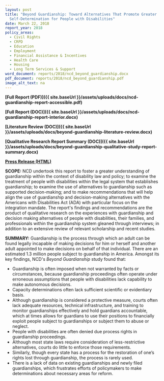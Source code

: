 ```yaml
---
layout: post
title: "Beyond Guardianship: Toward Alternatives That Promote Greater
  Self-Determination for People with Disabilities"
date: March 22, 2018
report_year: 2018
policy_areas:
  - Civil Rights
  - CRPD
  - Education
  - Employment
  - Financial Assistance & Incentives
  - Health Care
  - Housing
  - Long Term Services & Support
word_document: reports/2018/ncd_beyond_guardianship.docx
pdf_document: reports/2018/ncd_beyond_guardianship.pdf
image_alt_text: na
---
```



**[Full Report (PDF)]({{ site.baseUrl }}/assets/uploads/docs/ncd-guardianship-report-accessible.pdf)**

**[Full Report (DOC)]({{ site.baseUrl }}/assets/uploads/docs/ncd-guardianship-report-interior.docx)**

**[Literature Review (DOC)]({{ site.baseUrl }}/assets/uploads/docs/beyond-guardianship-literature-review.docx)**

**[Qualitative Research Report Summary (DOC)]({{ site.baseUrl }}/assets/uploads/docs/beyond-guardianship-qualitative-study-report-summary.docx)**

**[Press Release (HTML)](https://ncd.gov/newsroom/2018/federal-report-examines-guardianships)**

**SCOPE:** NCD undertook this report to foster a greater understanding of guardianship within the context of disability law and policy; to examine the treatment of people with disabilities within the legal system that establishes guardianship; to examine the use of alternatives to guardianship such as supported decision-making; and to make recommendations that will help align the use of guardianship and decision-making alternatives with the Americans with Disabilities Act (ADA) with particular focus on the integration mandate. The report's findings and recommendations are the product of qualitative research on the experiences with guardianship and decision making alternatives of people with disabilities, their families, and professionals within the guardianship system gleaned through interviews; in addition to an extensive review of relevant scholarship and recent studies.

**SUMMARY:** Guardianship is the process through which an adult can be found legally incapable of making decisions for him or herself and another adult appointed to make decisions on behalf of that individual. There are an estimated 1.3 million people subject to guardianship in America. Amongst its key findings, NCD's *Beyond Guardianship* study found that:

* Guardianship is often imposed when not warranted by facts or circumstances, because guardianship proceedings often operate under erroneous assumptions that people with disabilities lack capability to make autonomous decisions.
* Capacity determinations often lack sufficient scientific or evidentiary basis.
* Although guardianship is considered a protective measure, courts often lack adequate resources, technical infrastructure, and training to monitor guardianships effectively and hold guardians accountable, which at times allows for guardians to use their positions to financially exploit people subject to guardianships or subject them to abuse or neglect.
* People with disabilities are often denied due process rights in guardianship proceedings. 
* Although most state laws require consideration of less-restrictive alternatives, courts do little to enforce those requirements.
* Similarly, though every state has a process for the restoration of one’s rights lost through guardianship, the process is rarely used.
* There is a lack of data on existing guardianships and newly filed guardianships, which frustrates efforts of policymakers to make determinations about necessary areas for reform.
